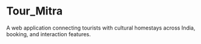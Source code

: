 # Tour_Mitra
A web application connecting tourists with cultural homestays across India, booking, and interaction features.

